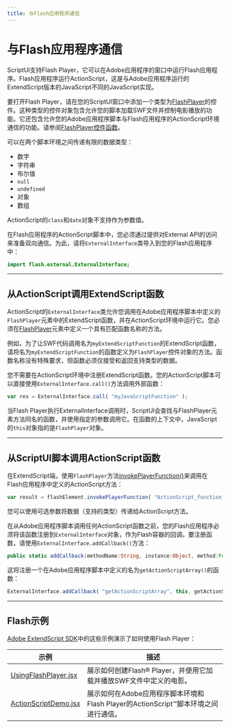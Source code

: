 ```yaml
---
title: 与Flash应用程序通信
---
```

# 与Flash应用程序通信

ScriptUI支持Flash Player，它可以在Adobe应用程序的窗口中运行Flash应用程序。Flash应用程序运行ActionScript，这是与Adobe应用程序运行的ExtendScript版本的JavaScript不同的JavaScript实现。

要打开Flash Player，请在您的ScriptUI窗口中添加一个类型为[FlashPlayer](../types-of-controls#flashplayer)的控件。这种类型的控件对象包含允许您的脚本加载SWF文件并控制电影播放的功能。它还包含允许您的Adobe应用程序脚本与Flash应用程序的ActionScript环境通信的功能。请参阅[FlashPlayer控件函数](../control-objects#flashplayer-control-functions)。

可以在两个脚本环境之间传递有限的数据类型：

- 数字
- 字符串
- 布尔值
- `null`
- `undefined`
- 对象
- 数组

ActionScript的`class`和`date`对象不支持作为参数值。

在Flash应用程序的ActionScript脚本中，您必须通过提供对External API的访问来准备双向通信。为此，请将`ExternalInterface`类导入到您的Flash应用程序中：

```actionscript
import flash.external.ExternalInterface;
```

---

## 从ActionScript调用ExtendScript函数

ActionScript的`ExternalInterface`类允许您调用在Adobe应用程序脚本中定义的`FlashPlayer`元素中的ExtendScript函数，并在ActionScript环境中运行它。您必须在[FlashPlayer](../types-of-controls#flashplayer)元素中定义一个具有匹配函数名称的方法。

例如，为了让SWF代码调用名为`myExtendScriptFunction`的ExtendScript函数，请将名为`myExtendScriptFunction`的函数定义为`FlashPlayer`控件对象的方法。函数名称没有特殊要求，但函数必须仅接受和返回支持类型的数据。

您不需要在ActionScript环境中注册ExtendScript函数。您的ActionScript脚本可以直接使用`ExternalInterface.call()`方法调用外部函数：

```javascript
var res = ExternalInterface.call( "myJavaScriptFunction" );
```

当Flash Player执行ExternalInterface调用时，ScriptUI会查找与FlashPlayer元素方法同名的函数，并使用指定的参数调用它。在函数的上下文中，JavaScript的`this`对象指的是`FlashPlayer`对象。

---

## 从ScriptUI脚本调用ActionScript函数

在ExtendScript端，使用`FlashPlayer`方法[invokePlayerFunction()](../control-objects#invokeplayerfunction)来调用在Flash应用程序中定义的ActionScript方法：

```javascript
var result = flashElement.invokePlayerFunction( "ActionScript_function_name", [ arg1, ..., argN ] );
```

您可以使用可选参数将数据（支持的类型）传递给ActionScript方法。

在从Adobe应用程序脚本调用任何ActionScript函数之前，您的Flash应用程序必须将该函数注册到`ExternalInterface`对象，作为Flash容器的回调。要注册函数，请使用`ExternalInterface.addCallback()`方法：

```actionscript
public static addCallback(methodName:String, instance:Object, method:Function);
```

这将注册一个在Adobe应用程序脚本中定义的名为`getActionScriptArray()`的函数：

```javascript
ExternalInterface.addCallback( "getActionScriptArray", this, getActionScriptArray );
```

---

## Flash示例

[Adobe ExtendScript SDK](https://github.com/Adobe-CEP/CEP-Resources/tree/master/ExtendScript-Toolkit)中的这些示例演示了如何使用Flash Player：

| 示例 | 描述 |
| --- | --- |
| [UsingFlashPlayer.jsx](https://github.com/Adobe-CEP/CEP-Resources/blob/master/ExtendScript-Toolkit/Samples/javascript/UsingFlashPlayer.jsx) | 展示如何创建Flash® Player，并使用它加载并播放SWF文件中定义的电影。 |
| [ActionScriptDemo.jsx](https://github.com/Adobe-CEP/CEP-Resources/blob/master/ExtendScript-Toolkit/Samples/javascript/ActionScriptDemo.jsx) | 展示如何在Adobe应用程序脚本环境和Flash Player的ActionScript™脚本环境之间进行通信。 |
